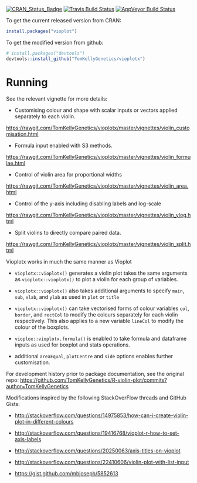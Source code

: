 [![CRAN_Status_Badge](http://www.r-pkg.org/badges/version/vioplotx)](https://cran.r-project.org/package=vioplotx)
[![Travis Build Status](https://travis-ci.org/TomKellyGenetics/vioplotx.svg?branch=master)](https://travis-ci.org/TomKellyGenetics/vioplotx)
[![AppVeyor Build Status](https://ci.appveyor.com/api/projects/status/github/TomKellyGenetics/vioplotx?branch=master&svg=true)](https://ci.appveyor.com/project/TomKellyGenetics/vioplotx)


To get the current released version from CRAN:

```R
install.packages("vioplot")
```

To get the modified version from github:

```R
# install.packages("devtools")
devtools::install_github("TomKellyGenetics/vioplotx")
```

# Running

See the relevant vignette for more details:

* Customising colour and shape with scalar inputs or vectors applied separately to each violin.

https://rawgit.com/TomKellyGenetics/vioplotx/master/vignettes/violin_customisation.html

* Formula input enabled with S3 methods.

https://rawgit.com/TomKellyGenetics/vioplotx/master/vignettes/violin_formulae.html

* Control of violin area for proportional widths

https://rawgit.com/TomKellyGenetics/vioplotx/master/vignettes/violin_area.html

* Control of the y-axis including disabling labels and log-scale

https://rawgit.com/TomKellyGenetics/vioplotx/master/vignettes/violin_ylog.html

* Split violins to directly compare paired data.

https://rawgit.com/TomKellyGenetics/vioplotx/master/vignettes/violin_split.html

Vioplotx works in much the same manner as Vioplot

* `vioplotx::vioplotx()` generates a violin plot takes the same arguments as `vioplotx::vioplotx()` to plot a violin for each group of variables.

* `vioplotx::vioplotx()` also takes additional arguments to specify `main`, `sub`, `xlab`, and `ylab` as used in `plot` or `title`

* `vioplotx::vioplotx()` can take vectorised forms of colour variables `col`, `border`, and `rectCol` to modify the colours separately for each violin respectively. This also applies to a new variable `lineCol` to modify the colour of the boxplots. 

* `vioplox::vioplotx.formula()` is enabled to take formula and dataframe inputs as used for boxplot and stats operations.

* additional `areaEqual`, `plotCentre` and `side` options enables further customisation. 

For development history prior to package documentation, see the original repo: https://github.com/TomKellyGenetics/R-violin-plot/commits?author=TomKellyGenetics

Modifications inspired by the following StackOverFlow threads and GitHub Gists:

* http://stackoverflow.com/questions/14975853/how-can-i-create-violin-plot-in-different-colours

* http://stackoverflow.com/questions/19416768/vioplot-r-how-to-set-axis-labels

* http://stackoverflow.com/questions/20250063/axis-titles-on-vioplot

* http://stackoverflow.com/questions/22410606/violin-plot-with-list-input

* https://gist.github.com/mbjoseph/5852613
